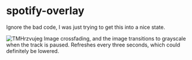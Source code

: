 # spotify-overlay

Ignore the bad code, I was just trying to get this into a nice state.

![TMHrzvujeg](https://user-images.githubusercontent.com/19378617/110171809-e4758800-7dc1-11eb-826c-bffbee64fb49.gif)
Image crossfading, and the image transitions to grayscale when the track is paused.
Refreshes every three seconds, which could definitely be lowered.
